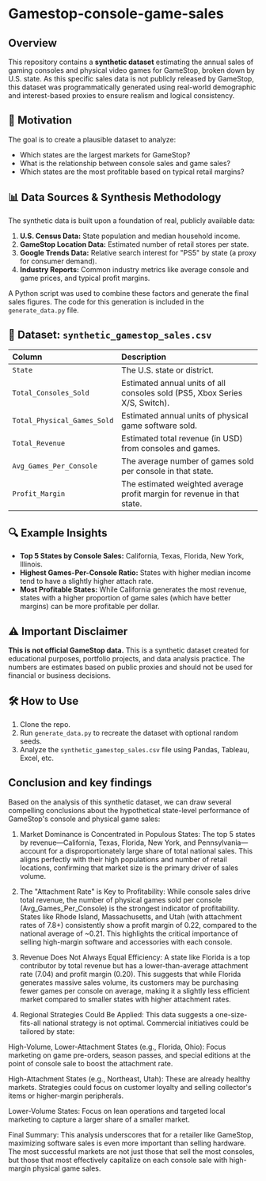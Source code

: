 # Gamestop-console-game-sales

## Overview
This repository contains a **synthetic dataset** estimating the annual sales of gaming consoles and physical video games for GameStop, broken down by U.S. state. As this specific sales data is not publicly released by GameStop, this dataset was programmatically generated using real-world demographic and interest-based proxies to ensure realism and logical consistency.

## 🎯 Motivation
The goal is to create a plausible dataset to analyze:
- Which states are the largest markets for GameStop?
- What is the relationship between console sales and game sales?
- Which states are the most profitable based on typical retail margins?

## 📊 Data Sources & Synthesis Methodology
The synthetic data is built upon a foundation of real, publicly available data:
1.  **U.S. Census Data:** State population and median household income.
2.  **GameStop Location Data:** Estimated number of retail stores per state.
3.  **Google Trends Data:** Relative search interest for "PS5" by state (a proxy for consumer demand).
4.  **Industry Reports:** Common industry metrics like average console and game prices, and typical profit margins.

A Python script was used to combine these factors and generate the final sales figures. The code for this generation is included in the `generate_data.py` file.

## 📁 Dataset: `synthetic_gamestop_sales.csv`

| Column | Description |
| :--- | :--- |
| `State` | The U.S. state or district. |
| `Total_Consoles_Sold` | Estimated annual units of all consoles sold (PS5, Xbox Series X/S, Switch). |
| `Total_Physical_Games_Sold` | Estimated annual units of physical game software sold. |
| `Total_Revenue` | Estimated total revenue (in USD) from consoles and games. |
| `Avg_Games_Per_Console` | The average number of games sold per console in that state. |
| `Profit_Margin` | The estimated weighted average profit margin for revenue in that state. |

## 🔍 Example Insights
- **Top 5 States by Console Sales:** California, Texas, Florida, New York, Illinois.
- **Highest Games-Per-Console Ratio:** States with higher median income tend to have a slightly higher attach rate.
- **Most Profitable States:** While California generates the most revenue, states with a higher proportion of game sales (which have better margins) can be more profitable per dollar.

## ⚠️ Important Disclaimer
**This is not official GameStop data.** This is a synthetic dataset created for educational purposes, portfolio projects, and data analysis practice. The numbers are estimates based on public proxies and should not be used for financial or business decisions.

## 🛠 How to Use
1.  Clone the repo.
2.  Run `generate_data.py` to recreate the dataset with optional random seeds.
3.  Analyze the `synthetic_gamestop_sales.csv` file using Pandas, Tableau, Excel, etc.

## Conclusion and key findings
Based on the analysis of this synthetic dataset, we can draw several compelling conclusions about the hypothetical state-level performance of GameStop's console and physical game sales:

1. Market Dominance is Concentrated in Populous States:
The top 5 states by revenue—California, Texas, Florida, New York, and Pennsylvania—account for a disproportionately large share of total national sales. This aligns perfectly with their high populations and number of retail locations, confirming that market size is the primary driver of sales volume.

2. The "Attachment Rate" is Key to Profitability:
While console sales drive total revenue, the number of physical games sold per console (Avg_Games_Per_Console) is the strongest indicator of profitability. States like Rhode Island, Massachusetts, and Utah (with attachment rates of 7.8+) consistently show a profit margin of 0.22, compared to the national average of ~0.21. This highlights the critical importance of selling high-margin software and accessories with each console.

3. Revenue Does Not Always Equal Efficiency:
A state like Florida is a top contributor by total revenue but has a lower-than-average attachment rate (7.04) and profit margin (0.20). This suggests that while Florida generates massive sales volume, its customers may be purchasing fewer games per console on average, making it a slightly less efficient market compared to smaller states with higher attachment rates.

4. Regional Strategies Could Be Applied:
This data suggests a one-size-fits-all national strategy is not optimal. Commercial initiatives could be tailored by state:

High-Volume, Lower-Attachment States (e.g., Florida, Ohio): Focus marketing on game pre-orders, season passes, and special editions at the point of console sale to boost the attachment rate.

High-Attachment States (e.g., Northeast, Utah): These are already healthy markets. Strategies could focus on customer loyalty and selling collector's items or higher-margin peripherals.

Lower-Volume States: Focus on lean operations and targeted local marketing to capture a larger share of a smaller market.

Final Summary: This analysis underscores that for a retailer like GameStop, maximizing software sales is even more important than selling hardware. The most successful markets are not just those that sell the most consoles, but those that most effectively capitalize on each console sale with high-margin physical game sales.

